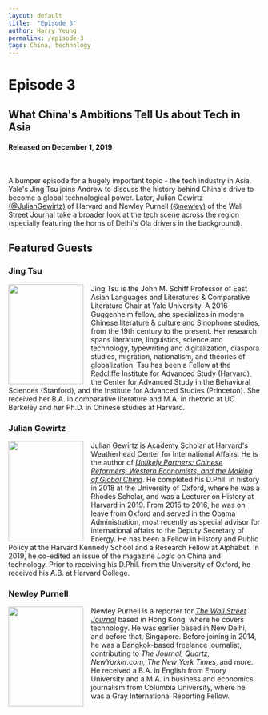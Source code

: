 ```yaml
---
layout: default
title:  "Episode 3"
author: Harry Yeung
permalink: /episode-3
tags: China, technology
---
```


# Episode 3
## What China's Ambitions Tell Us about Tech in Asia
#### Released on December 1, 2019

<div id="buzzsprout-player-2199971"></div>
<script src="https://www.buzzsprout.com/699187/2199971-what-china-s-ambitions-tell-us-about-tech-in-asia.js?container_id=buzzsprout-player-2199971&player=small" type="text/javascript" charset="utf-8"></script>
<br>

A bumper episode for a hugely important topic - the tech industry in Asia. Yale's Jing Tsu joins Andrew to discuss the history behind China's drive to become a global technological power. Later, Julian Gewirtz [(@JulianGewirtz)](https://twitter.com/juliangewirtz?lang=en) of Harvard and Newley Purnell [(@newley)](https://twitter.com/newley) of the Wall Street Journal take a broader look at the tech scene across the region (specially featuring the horns of Delhi's Ola drivers in the background).

## Featured Guests

### Jing Tsu

<img src="https://user-images.githubusercontent.com/67763587/89765911-1d5bb180-daac-11ea-8236-760a0d572bab.png"
  style="width:150px;height:200px;margin-right:15px;"
  align="left" />
  <p>Jing Tsu is the John M. Schiff Professor of East Asian Languages and Literatures & Comparative Literature Chair at Yale University. A 2016 Guggenheim fellow, she specializes in modern Chinese literature & culture and Sinophone studies, from the 19th century to the present. Her research spans literature, linguistics, science and technology, typewriting and digitalization, diaspora studies, migration, nationalism, and theories of globalization. Tsu has been a Fellow at the Radcliffe Institute for Advanced Study (Harvard), the Center for Advanced Study in the Behavioral Sciences (Stanford), and the Institute for Advanced Studies (Princeton). She received her B.A. in comparative literature and M.A. in rhetoric at UC Berkeley and her Ph.D. in Chinese studies at Harvard.</p>

### Julian Gewirtz

<img src="https://user-images.githubusercontent.com/67763587/89766064-5eec5c80-daac-11ea-9136-b26c8b915f87.png"
  style="width:150px;height:200px;margin-right:15px;"
  align="left" />
  <p>Julian Gewirtz is Academy Scholar at Harvard's Weatherhead Center for International Affairs. He is the author of <a href="https://www.amazon.com/gp/product/0674971132/ref=as_li_tl?ie=UTF8&camp=1789&creative=9325&creativeASIN=0674971132&linkCode=as2&tag=asiamatterspo-20&linkId=f4df7ac0203fc4d519e4731419c0b643"><i>Unlikely Partners: Chinese Reformers, Western Economists, and the Making of Global China</i></a>. He completed his D.Phil. in history in 2018 at the University of Oxford, where he was a Rhodes Scholar, and was a Lecturer on History at Harvard in 2019. From 2015 to 2016, he was on leave from Oxford and served in the Obama Administration, most recently as special advisor for international affairs to the Deputy Secretary of Energy. He has been a Fellow in History and Public Policy at the Harvard Kennedy School and a Research Fellow at Alphabet. In 2019, he co-edited an issue of the magazine <i>Logic</i> on China and technology. Prior to receiving his D.Phil. from the University of Oxford, he received his A.B. at Harvard College. </p>

### Newley Purnell

<img src="https://user-images.githubusercontent.com/67763587/89766146-83e0cf80-daac-11ea-857b-9964c57a0315.png"
  style="width:150px;height:200px;margin-right:15px;"
  align="left" />
  <p>Newley Purnell is a reporter for <a href="https://www.wsj.com/news/author/newley-purnell"><i>The Wall Street Journal</i></a> based in Hong Kong, where he covers technology. He was earlier based in New Delhi, and before that, Singapore. Before joining in 2014, he was a Bangkok-based freelance journalist, contributing to <i>The Journal, Quartz, NewYorker.com, The New York Times</i>, and more. He received a B.A. in English from Emory University and a M.A. in business and economics journalism from Columbia University, where he was a Gray International Reporting Fellow.</p>
